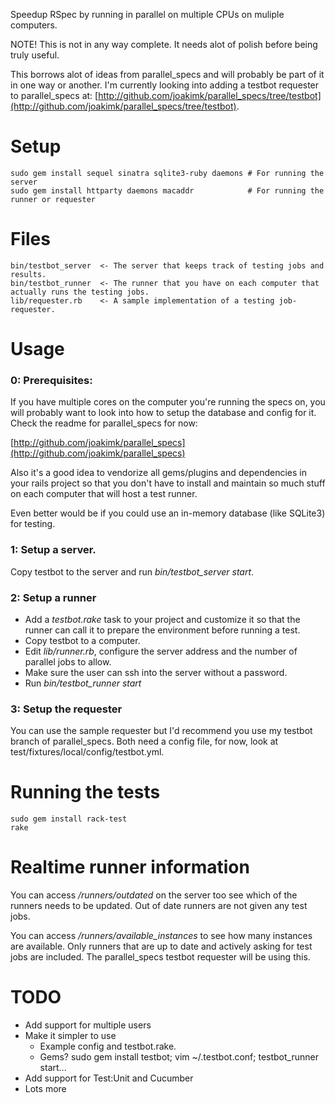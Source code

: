 Speedup RSpec by running in parallel on multiple CPUs on muliple computers.

NOTE! This is not in any way complete. It needs alot of polish before being
truly useful.

This borrows alot of ideas from parallel_specs and will probably be part of it
in one way or another. I'm currently looking into adding a testbot requester
to parallel_specs at: [http://github.com/joakimk/parallel_specs/tree/testbot](http://github.com/joakimk/parallel_specs/tree/testbot).

Setup
====
    
    sudo gem install sequel sinatra sqlite3-ruby daemons # For running the server
    sudo gem install httparty daemons macaddr            # For running the runner or requester

Files
====

    bin/testbot_server  <- The server that keeps track of testing jobs and results.
    bin/testbot_runner  <- The runner that you have on each computer that actually runs the testing jobs.
    lib/requester.rb    <- A sample implementation of a testing job-requester.

Usage
====

### 0: Prerequisites:

If you have multiple cores on the computer you're running the specs on, you
will probably want to look into how to setup the database and config for it.
Check the readme for parallel_specs for now:

[http://github.com/joakimk/parallel_specs](http://github.com/joakimk/parallel_specs)

Also it's a good idea to vendorize all gems/plugins and dependencies in your
rails project so that you don't have to install and maintain so much stuff
on each computer that will host a test runner.

Even better would be if you could use an in-memory database (like SQLite3) for testing.

### 1: Setup a server.

Copy testbot to the server and run *bin/testbot_server start*.

### 2: Setup a runner

* Add a *testbot.rake* task to your project and customize it so that the runner
  can call it to prepare the environment before running a test.
* Copy testbot to a computer.
* Edit *lib/runner.rb*, configure the server address and the number of parallel jobs to allow.
* Make sure the user can ssh into the server without a password.
* Run *bin/testbot_runner start*

### 3: Setup the requester

You can use the sample requester but I'd recommend you use my testbot branch of
parallel_specs. Both need a config file, for now, look at
test/fixtures/local/config/testbot.yml.

Running the tests
====

    sudo gem install rack-test
    rake
    
Realtime runner information
====
    
You can access */runners/outdated* on the server too see which of the runners needs to be updated.
Out of date runners are not given any test jobs.

You can access */runners/available_instances* to see how many instances are available. Only runners
that are up to date and actively asking for test jobs are included. The parallel_specs testbot
requester will be using this.

TODO
====
 - Add support for multiple users
 - Make it simpler to use
   - Example config and testbot.rake.
   - Gems? sudo gem install testbot; vim ~/.testbot.conf; testbot_runner start...
 - Add support for Test:Unit and Cucumber
 - Lots more
